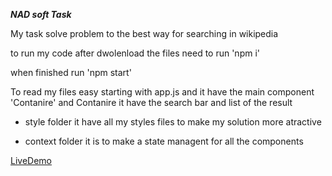 ***NAD soft Task***

My task solve problem to the best way for searching in wikipedia   

to run my code after dwolenload the files need to run 'npm i'

when finished run 'npm start'


To read my files easy starting with app.js and it have the main component 'Contanire' 
and Contanire it have the search bar and list of the result 

- style folder it have all my styles files to make my solution more atractive

- context folder it is to make a state managent for all the components 

 
<a href="https://nad-app.herokuapp.com/">LiveDemo</a> 
